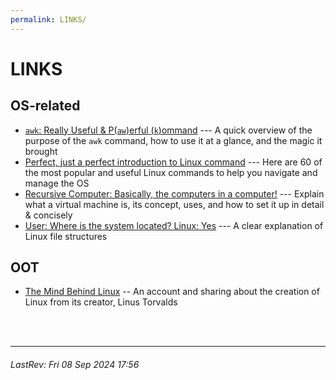 ```yaml
---
permalink: LINKS/
---
```


# LINKS

## OS-related
- [`awk`: Really Useful & P(`aw`)erful (`k`)ommand](https://youtu.be/9YOZmI-zWok?feature=shared) --- A quick overview of the purpose of the `awk` command, how to use it at a glance, and the magic it brought
- [Perfect, just a perfect introduction to Linux command](https://youtu.be/gd7BXuUQ91w?feature=shared) --- Here are 60 of the most popular and useful Linux commands to help you navigate and manage the OS
- [Recursive Computer: Basically, the computers in a computer!](https://youtu.be/wX75Z-4MEoM?feature=shared) --- Explain what a virtual machine is, its concept, uses, and how to set it up in detail & concisely
- [User: Where is the system located? Linux: Yes](https://youtu.be/HbgzrKJvDRw?feature=shared) --- A clear explanation of Linux file structures

## OOT
- [The Mind Behind Linux](https://youtu.be/o8NPllzkFhE?feature=shared) -- An account and sharing about the creation of Linux from its creator, Linus Torvalds

<br>
<br>

---
###### LastRev: Fri 08 Sep 2024 17:56
